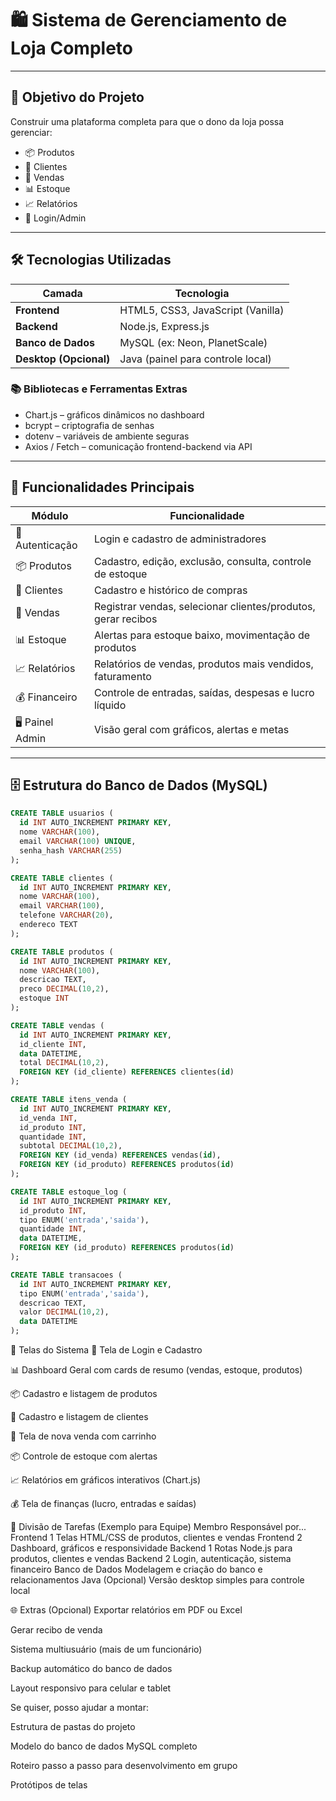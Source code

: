 # 🛍️ Sistema de Gerenciamento de Loja Completo

---

## 🎯 Objetivo do Projeto

Construir uma plataforma completa para que o dono da loja possa gerenciar:

- 📦 Produtos  
- 👥 Clientes  
- 🛒 Vendas  
- 📊 Estoque  
- 📈 Relatórios  
- 🔐 Login/Admin  

---

## 🛠️ Tecnologias Utilizadas

| Camada            | Tecnologia                        |
|-------------------|---------------------------------|
| **Frontend**      | HTML5, CSS3, JavaScript (Vanilla) |
| **Backend**       | Node.js, Express.js              |
| **Banco de Dados**| MySQL (ex: Neon, PlanetScale)   |
| **Desktop (Opcional)** | Java (painel para controle local) |

### 📚 Bibliotecas e Ferramentas Extras

- Chart.js – gráficos dinâmicos no dashboard  
- bcrypt – criptografia de senhas  
- dotenv – variáveis de ambiente seguras  
- Axios / Fetch – comunicação frontend-backend via API  

---

## 🧩 Funcionalidades Principais

| Módulo          | Funcionalidade                                         |
|-----------------|-------------------------------------------------------|
| 🔑 Autenticação | Login e cadastro de administradores                    |
| 📦 Produtos     | Cadastro, edição, exclusão, consulta, controle de estoque |
| 👥 Clientes     | Cadastro e histórico de compras                         |
| 🛒 Vendas       | Registrar vendas, selecionar clientes/produtos, gerar recibos |
| 📊 Estoque      | Alertas para estoque baixo, movimentação de produtos    |
| 📈 Relatórios   | Relatórios de vendas, produtos mais vendidos, faturamento |
| 💰 Financeiro   | Controle de entradas, saídas, despesas e lucro líquido  |
| 🖥️ Painel Admin| Visão geral com gráficos, alertas e metas               |

---

## 🗄️ Estrutura do Banco de Dados (MySQL)

```sql
CREATE TABLE usuarios (
  id INT AUTO_INCREMENT PRIMARY KEY,
  nome VARCHAR(100),
  email VARCHAR(100) UNIQUE,
  senha_hash VARCHAR(255)
);

CREATE TABLE clientes (
  id INT AUTO_INCREMENT PRIMARY KEY,
  nome VARCHAR(100),
  email VARCHAR(100),
  telefone VARCHAR(20),
  endereco TEXT
);

CREATE TABLE produtos (
  id INT AUTO_INCREMENT PRIMARY KEY,
  nome VARCHAR(100),
  descricao TEXT,
  preco DECIMAL(10,2),
  estoque INT
);

CREATE TABLE vendas (
  id INT AUTO_INCREMENT PRIMARY KEY,
  id_cliente INT,
  data DATETIME,
  total DECIMAL(10,2),
  FOREIGN KEY (id_cliente) REFERENCES clientes(id)
);

CREATE TABLE itens_venda (
  id INT AUTO_INCREMENT PRIMARY KEY,
  id_venda INT,
  id_produto INT,
  quantidade INT,
  subtotal DECIMAL(10,2),
  FOREIGN KEY (id_venda) REFERENCES vendas(id),
  FOREIGN KEY (id_produto) REFERENCES produtos(id)
);

CREATE TABLE estoque_log (
  id INT AUTO_INCREMENT PRIMARY KEY,
  id_produto INT,
  tipo ENUM('entrada','saida'),
  quantidade INT,
  data DATETIME,
  FOREIGN KEY (id_produto) REFERENCES produtos(id)
);

CREATE TABLE transacoes (
  id INT AUTO_INCREMENT PRIMARY KEY,
  tipo ENUM('entrada','saida'),
  descricao TEXT,
  valor DECIMAL(10,2),
  data DATETIME
);
```


📱 Telas do Sistema
🔐 Tela de Login e Cadastro

📊 Dashboard Geral com cards de resumo (vendas, estoque, produtos)

📦 Cadastro e listagem de produtos

👥 Cadastro e listagem de clientes

🛒 Tela de nova venda com carrinho

📦 Controle de estoque com alertas

📈 Relatórios em gráficos interativos (Chart.js)

💰 Tela de finanças (lucro, entradas e saídas)

👥 Divisão de Tarefas (Exemplo para Equipe)
Membro	Responsável por...
Frontend 1	Telas HTML/CSS de produtos, clientes e vendas
Frontend 2	Dashboard, gráficos e responsividade
Backend 1	Rotas Node.js para produtos, clientes e vendas
Backend 2	Login, autenticação, sistema financeiro
Banco de Dados	Modelagem e criação do banco e relacionamentos
Java (Opcional)	Versão desktop simples para controle local

🌐 Extras (Opcional)
Exportar relatórios em PDF ou Excel

Gerar recibo de venda

Sistema multiusuário (mais de um funcionário)

Backup automático do banco de dados

Layout responsivo para celular e tablet

Se quiser, posso ajudar a montar:

Estrutura de pastas do projeto

Modelo do banco de dados MySQL completo

Roteiro passo a passo para desenvolvimento em grupo

Protótipos de telas
